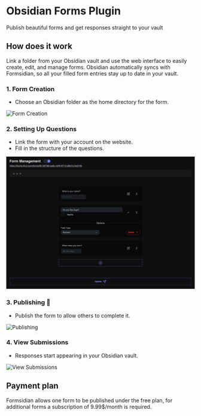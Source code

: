 # Obsidian Forms Plugin

Publish beautiful forms and get responses straight to your vault

## How does it work

Link a folder from your Obsidian vault and use the web interface to easily create, edit, and manage forms. Obsidian automatically syncs with Formsidian, so all your filled form entries stay up to date in your vault.


### 1. Form Creation
- Choose an Obsidian folder as the home directory for the form.

![Form Creation](./public/1-form-creation.png)

### 2. Setting Up Questions
- Link the form with your account on the website.
- Fill in the structure of the questions.

![Setting Up Questions](./public/2-form-management.png)

### 3. Publishing 🎉
- Publish the form to allow others to complete it.

![Publishing](./public/3-form-fill.png)

### 4. View Submissions
- Responses start appearing in your Obsidian vault.

![View Submissions](./public/4-form-synced.png)


## Payment plan
Formsidian allows one form to be published under the free plan, for additional forms a subscription of 9.99$/month is required.
